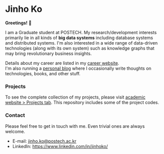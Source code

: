 # Jinho Ko

**Greetings!** :star_struck:	

I am a Graduate student at POSTECH. My research/development interests primarily lie in all kinds of **big data systems** including database systems and distributed systems. I'm also interested in a wide range of data-driven technologies (along with its own system) such as knowledge graphs that may bring revolutionary business insights.

Details about my career are listed in my [career website](http://jinhoko.com/).  
I'm also running a [personal blog](http://blog.jinhoko.com/) where I occasionally write thoughts on technologies, books, and other stuff.

### Projects

To see the complete collection of my projects, please visit [academic website > Projects tab](http://jinhoko.com/projects). This repository includes some of the project codes.

### Contact

Please feel free to get in touch with me. Even trivial ones are always welcome.
- E-mail: jinho.ko@postech.ac.kr
- LinkedIn: https://www.linkedin.com/in/jinhoko/
